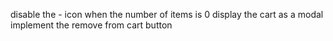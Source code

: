 disable the - icon when the number of items is 0
display the cart as a modal
implement the remove from cart button
